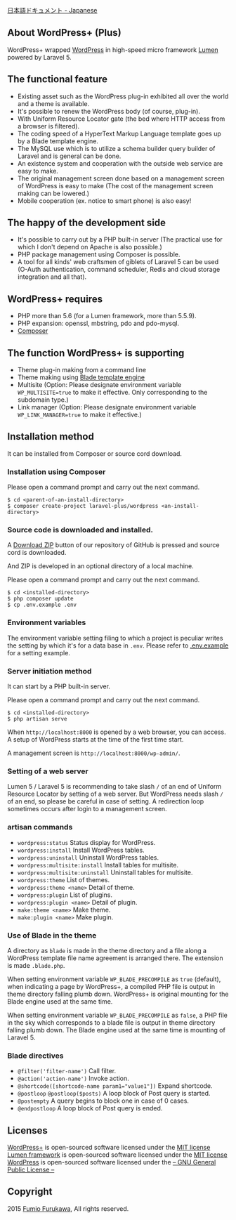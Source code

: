 
[日本語ドキュメント - Japanese](readme-ja.md)

## About WordPress+ (Plus)

WordPress+ wrapped [WordPress](https://ja.wordpress.org) in high-speed micro framework [Lumen](http://lumen.laravel.com) powered by Laravel 5.

## The functional feature

- Existing asset such as the WordPress plug-in exhibited all over the world and a theme is available.
- It's possible to renew the WordPress body (of course, plug-in).
- With Uniform Resource Locator gate (the bed where HTTP access from a browser is filtered).
- The coding speed of a HyperText Markup Language template goes up by a Blade template engine.
- The MySQL use which is to utilize a schema builder query builder of Laravel and is general can be done.
- An existence system and cooperation with the outside web service are easy to make.
- The original management screen done based on a management screen of WordPress is easy to make (The cost of the management screen making can be lowered.)
- Mobile cooperation (ex. notice to smart phone) is also easy!

## The happy of the development side

- It's possible to carry out by a PHP built-in server (The practical use for which I don't depend on Apache is also possible.)
- PHP package management using Composer is possible.
- A tool for all kinds' web craftsmen of giblets of Laravel 5 can be used (O-Auth authentication, command scheduler, Redis and cloud storage integration and all that).

## WordPress+ requires

- PHP more than 5.6 (for a Lumen framework, more than 5.5.9).
- PHP expansion: openssl, mbstring, pdo and pdo-mysql.
- [Composer](https://getcomposer.org/)

## The function WordPress+ is supporting

- Theme plug-in making from a command line
- Theme making using [Blade template engine](http://laravel.com/docs/5.1/blade)
- Multisite (Option: Please designate environment variable `WP_MULTISITE=true` to make it effective. Only corresponding to the subdomain type.)
- Link manager (Option: Please designate environment variable `WP_LINK_MANAGER=true` to make it effective.)

## Installation method

It can be installed from Composer or source cord download.

### Installation using Composer

Please open a command prompt and carry out the next command.

```
$ cd <parent-of-an-install-directory>
$ composer create-project laravel-plus/wordpress <an-install-directory>
```

### Source code is downloaded and installed.

A [Download ZIP](https://github.com/jumilla/wordpress-plus/archive/master.zip) button of our repository of GitHub is pressed and source cord is downloaded.

And ZIP is developed in an optional directory of a local machine.

Please open a command prompt and carry out the next command.

```shell
$ cd <installed-directory>
$ php composer update
$ cp .env.example .env
```

### Environment variables

The environment variable setting filing to which a project is peculiar writes the setting by which it's for a data base in `.env`.
Please refer to [.env.example](.env.example) for a setting example.

### Server initiation method

It can start by a PHP built-in server.

Please open a command prompt and carry out the next command.

```shell
$ cd <installed-directory>
$ php artisan serve
```

When `http://localhost:8000` is opened by a web browser, you can access.
A setup of WordPress starts at the time of the first time start.

A management screen is `http://localhost:8000/wp-admin/`.

### Setting of a web server

Lumen 5 / Laravel 5 is recommending to take slash `/` of an end of Uniform Resource Locator by setting of a web server.
But WordPress needs slash `/` of an end, so please be careful in case of setting.
A redirection loop sometimes occurs after login to a management screen.

### artisan commands

- `wordpress:status` Status display for WordPress.
- `wordpress:install` Install WordPress tables.
- `wordpress:uninstall` Uninstall WordPress tables.
- `wordpress:multisite:install` Install tables for multisite.
- `wordpress:multisite:uninstall` Uninstall tables for multisite.
- `wordpress:theme` List of themes.
- `wordpress:theme <name>` Detail of theme.
- `wordpress:plugin` List of plugins.
- `wordpress:plugin <name>` Detail of plugin.
- `make:theme <name>` Make theme.
- `make:plugin <name>` Make plugin.

### Use of Blade in the theme

A directory as `blade` is made in the theme directory and a file along a WordPress template file name agreement is arranged there.
The extension is made `.blade.php`.

When setting environment variable `WP_BLADE_PRECOMPILE` as `true` (default), when indicating a page by WordPress+, a compiled PHP file is output in theme directory falling plumb down. WordPress+ is original mounting for the Blade engine used at the same time.

When setting environment variable `WP_BLADE_PRECOMPILE` as `false`, a PHP file in the sky which corresponds to a blade file is output in theme directory falling plumb down. The Blade engine used at the same time is mounting of Laravel 5.

### Blade directives

- `@filter('filter-name')` Call filter.
- `@action('action-name')` Invoke action.
- `@shortcode([shortcode-name param1="value1"])` Expand shortcode.
- `@postloop` `@postloop($posts)` A loop block of Post query is started.
- `@postempty` A query begins to block one in case of 0 cases.
- `@endpostloop` A loop block of Post query is ended.

## Licenses

[WordPress+](https://github.com/jumilla/wordpress-plus) is open-sourced software licensed under the [MIT license](http://opensource.org/licenses/MIT)  
[Lumen framework](http://lumen.laravel.com) is open-sourced software licensed under the [MIT license](http://opensource.org/licenses/MIT)  
[WordPress](https://ja.wordpress.org) is open-sourced software licensed under the [– GNU General Public License –](https://ja.wordpress.org/gpl/)  

## Copyright

2015 [Fumio Furukawa](http://jumilla.me), All rights reserved.

